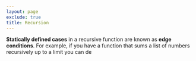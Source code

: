 ```yaml
---
layout: page
exclude: true
title: Recursion
---
```


**Statically defined cases** in a recursive function are known as **edge conditions**. For example, if you have a function that sums a list of numbers recursively up to a limit you can de
<!--stackedit_data:
eyJoaXN0b3J5IjpbLTEzOTIyMjY3NTFdfQ==
-->